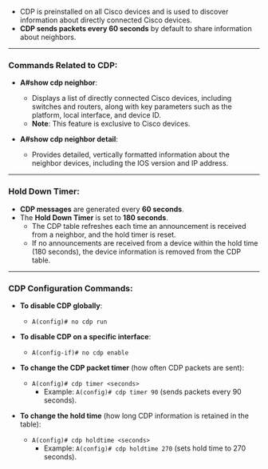 
- CDP is preinstalled on all Cisco devices and is used to discover information about directly connected Cisco devices.
- **CDP sends packets every 60 seconds** by default to share information about neighbors.
---
### **Commands Related to CDP**:

- **A#show cdp neighbor**:
    - Displays a list of directly connected Cisco devices, including switches and routers, along with key parameters such as the platform, local interface, and device ID.
    - **Note**: This feature is exclusive to Cisco devices.
- **A#show cdp neighbor detail**:
    
    - Provides detailed, vertically formatted information about the neighbor devices, including the IOS version and IP address.
---
### **Hold Down Timer**:

- **CDP messages** are generated every **60 seconds**.
- The **Hold Down Timer** is set to **180 seconds**.
    - The CDP table refreshes each time an announcement is received from a neighbor, and the hold timer is reset.
    - If no announcements are received from a device within the hold time (180 seconds), the device information is removed from the CDP table.
---
### **CDP Configuration Commands**:

- **To disable CDP globally**:
    
    - `A(config)# no cdp run`
- **To disable CDP on a specific interface**:
    
    - `A(config-if)# no cdp enable`
- **To change the CDP packet timer** (how often CDP packets are sent):
    
    - `A(config)# cdp timer <seconds>`
        - Example: `A(config)# cdp timer 90` (sends packets every 90 seconds).
- **To change the hold time** (how long CDP information is retained in the table):
    
    - `A(config)# cdp holdtime <seconds>`
        - Example: `A(config)# cdp holdtime 270` (sets hold time to 270 seconds).